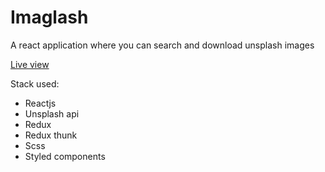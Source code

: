 # Imaglash

A react application where you can search and download unsplash images

[Live view](https://imaglash.netlify.app/) 

Stack used:
- Reactjs
- Unsplash api
- Redux
- Redux thunk
- Scss
- Styled components
